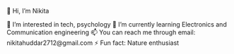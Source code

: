 <p>👋 Hi, I’m Nikita</p>
👀 I’m interested in tech, psychology
🌱 I’m currently learning Electronics and Communication engineering
📫 You can reach me through email: nikitahuddar2712@gmail.com
⚡ Fun fact: Nature enthusiast
